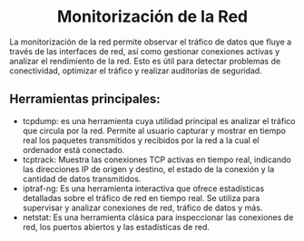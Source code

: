 # <h1 align="center"> Monitorización de la Red </h> 

La monitorización de la red permite observar el tráfico de datos que fluye a través de las interfaces de red, así como gestionar conexiones activas y analizar el rendimiento de la red. Esto es útil para detectar problemas de conectividad, optimizar el tráfico y realizar auditorías de seguridad. 

## **Herramientas principales:** 

- tcpdump: es una herramienta cuya utilidad principal es analizar el tráfico que circula por la red. Permite al usuario capturar y mostrar en tiempo real los paquetes transmitidos y recibidos por la red a la cual el ordenador está conectado. 
- tcptrack: Muestra las conexiones TCP activas en tiempo real, indicando las direcciones IP de origen y destino, el estado de la conexión y la cantidad de datos transmitidos. 
- iptraf-ng: Es una herramienta interactiva que ofrece estadísticas detalladas sobre el tráfico de red en tiempo real. Se utiliza para supervisar y analizar conexiones de red, tráfico de datos y más. 
- netstat: Es una herramienta clásica para inspeccionar las conexiones de red, los puertos abiertos y las estadísticas de red.
